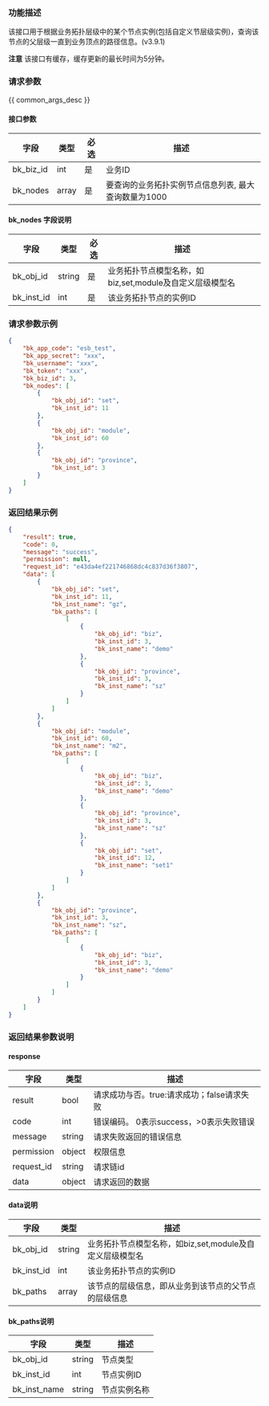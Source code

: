 ### 功能描述

该接口用于根据业务拓扑层级中的某个节点实例(包括自定义节层级实例)，查询该节点的父层级一直到业务顶点的路径信息。(v3.9.1)

**注意**
该接口有缓存，缓存更新的最长时间为5分钟。

### 请求参数

{{ common_args_desc }}

#### 接口参数

| 字段        | 类型    | 必选 | 描述                            |
|-----------|-------|----|-------------------------------|
| bk_biz_id | int   | 是  | 业务ID                          |
| bk_nodes  | array | 是  | 要查询的业务拓扑实例节点信息列表, 最大查询数量为1000 |

#### bk_nodes 字段说明

| 字段         | 类型     | 必选 | 描述                                  |
|------------|--------|----|-------------------------------------|
| bk_obj_id  | string | 是  | 业务拓扑节点模型名称，如biz,set,module及自定义层级模型名 |
| bk_inst_id | int    | 是  | 该业务拓扑节点的实例ID                        |

### 请求参数示例

```json
{
    "bk_app_code": "esb_test",
    "bk_app_secret": "xxx",
    "bk_username": "xxx",
    "bk_token": "xxx",
    "bk_biz_id": 3,
    "bk_nodes": [
        {
            "bk_obj_id": "set",
            "bk_inst_id": 11
        },
        {
            "bk_obj_id": "module",
            "bk_inst_id": 60
        },
        {
            "bk_obj_id": "province",
            "bk_inst_id": 3
        }
    ]
}
```

### 返回结果示例

```json
{
    "result": true,
    "code": 0,
    "message": "success",
    "permission": null,
    "request_id": "e43da4ef221746868dc4c837d36f3807",
    "data": [
        {
            "bk_obj_id": "set",
            "bk_inst_id": 11,
            "bk_inst_name": "gz",
            "bk_paths": [
                [
                    {
                        "bk_obj_id": "biz",
                        "bk_inst_id": 3,
                        "bk_inst_name": "demo"
                    },
                    {
                        "bk_obj_id": "province",
                        "bk_inst_id": 3,
                        "bk_inst_name": "sz"
                    }
                ]
            ]
        },
        {
            "bk_obj_id": "module",
            "bk_inst_id": 60,
            "bk_inst_name": "m2",
            "bk_paths": [
                [
                    {
                        "bk_obj_id": "biz",
                        "bk_inst_id": 3,
                        "bk_inst_name": "demo"
                    },
                    {
                        "bk_obj_id": "province",
                        "bk_inst_id": 3,
                        "bk_inst_name": "sz"
                    },
                    {
                        "bk_obj_id": "set",
                        "bk_inst_id": 12,
                        "bk_inst_name": "set1"
                    }
                ]
            ]
        },
        {
            "bk_obj_id": "province",
            "bk_inst_id": 3,
            "bk_inst_name": "sz",
            "bk_paths": [
                [
                    {
                        "bk_obj_id": "biz",
                        "bk_inst_id": 3,
                        "bk_inst_name": "demo"
                    }
                ]
            ]
        }
    ]
}
```

### 返回结果参数说明

#### response

| 字段         | 类型     | 描述                         |
|------------|--------|----------------------------|
| result     | bool   | 请求成功与否。true:请求成功；false请求失败 |
| code       | int    | 错误编码。 0表示success，>0表示失败错误  |
| message    | string | 请求失败返回的错误信息                |
| permission | object | 权限信息                       |
| request_id | string | 请求链id                      |
| data       | object | 请求返回的数据                    |

#### data说明

| 字段         | 类型     | 描述                                  |
|------------|--------|-------------------------------------|
| bk_obj_id  | string | 业务拓扑节点模型名称，如biz,set,module及自定义层级模型名 |
| bk_inst_id | int    | 该业务拓扑节点的实例ID                        |
| bk_paths   | array  | 该节点的层级信息，即从业务到该节点的父节点的层级信息          |

#### bk_paths说明

| 字段           | 类型     | 描述     |
|--------------|--------|--------|
| bk_obj_id    | string | 节点类型   |
| bk_inst_id   | int    | 节点实例ID |
| bk_inst_name | string | 节点实例名称 |
